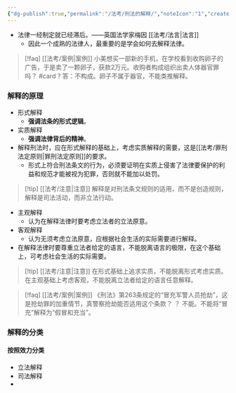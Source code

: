 ```yaml
---
{"dg-publish":true,"permalink":"/法考/刑法的解释/","noteIcon":"1","created":"2023-11-27T12:56:25.122+08:00"}
---
```


- 法律一经制定就已经滞后。——英国法学家梅因 [[法考/法言\|法言]]
	- 因此一个成熟的法律人，最重要的是学会如何去解释法律。

> [!faq] [[法考/案例\|案例]]
> 小美想买一部新的手机，在学校看到收购卵子的广告，于是卖了一颗卵子，获款2万元。收购者构成组织出卖人体器官罪吗？ #card
> ?
> 答：不构成。卵子不属于器官，不能类推解释。
### 解释的原理
- 形式解释
	- **强调法条的形式逻辑**。
- 实质解释
	- **强调法律背后的精神**。
- 解释刑法时，应在形式解释的基础上，考虑实质解释的需要，这是[[法考/罪刑法定原则\|罪刑法定原则]]的要求。
	- 形式上符合刑法条文的行为，必须要证明在实质上侵害了法律要保护的利益和规范才能被视为犯罪，否则就不能加以处罚。
	
> [!tip] [[法考/注意\|注意]]
> 解释是对刑法条文规则的适用，而不是创造规则，解释是司法活动，而非立法行动。

- 主观解释
	- 认为在解释法律时要考虑立法者的立法原意。
- 客观解释
	- 认为无须考虑立法原意，应根据社会生活的实际需要进行解释。
- 在解释法律时要尊重立法者给定的语言，不能脱离语言的极限，在这个基础上，可考虑社会生活的实际需要。

> [!tip] [[法考/注意\|注意]]
> 在形式基础上追求实质，不能脱离形式考虑实质。在主观基础上考虑客观，不能脱离立法者给定的语言任意解释。

> [!faq]  [[法考/案例\|案例]]
> 《刑法》第263条规定的“冒充军警人员抢劫”，这是抢劫罪的加重情节，真警察抢劫能否适用这个条款？
> ？
> 不能。不能将“冒充”解释为“假冒和充当”。


### 解释的分类
#### 按照效力分类
- 立法解释
- 司法解释
- 